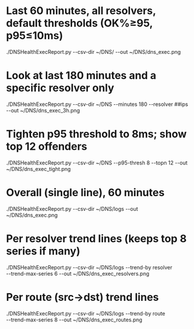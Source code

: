# Last 60 minutes, all resolvers, default thresholds (OK%≥95, p95≤10ms)
./DNSHealthExecReport.py --csv-dir ~/DNS/ --out ~/DNS/dns_exec.png

# Look at last 180 minutes and a specific resolver only
./DNSHealthExecReport.py --csv-dir ~/DNS --minutes 180  --resolver ##ips --out ~/DNS/dns_exec_3h.png

# Tighten p95 threshold to 8ms; show top 12 offenders
./DNSHealthExecReport.py --csv-dir ~/DNS --p95-thresh 8 --topn 12 --out ~/DNS/dns_exec_tight.png

# Overall (single line), 60 minutes
./DNSHealthExecReport.py --csv-dir ~/DNS/logs --out ~/DNS/dns_exec.png

# Per resolver trend lines (keeps top 8 series if many)
./DNSHealthExecReport.py --csv-dir ~/DNS/logs --trend-by resolver \
  --trend-max-series 6 --out ~/DNS/dns_exec_resolvers.png

# Per route (src→dst) trend lines
./DNSHealthExecReport.py --csv-dir ~/DNS/logs --trend-by route \
  --trend-max-series 8 --out ~/DNS/dns_exec_routes.png
